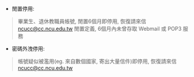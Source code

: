 - 閒置停用:
> 畢業生、退休教職員帳號, 閒置6個月即停用, 恢復請來信 ncucc@cc.ncu.edu.tw
> 閒置定義, 6個月內未曾存取 Webmail 或 POP3 服務
- 密碼外洩停用:
> 帳號疑似被濫用(eg. 來自數個國家, 寄出大量信件)即停用, 恢復請來信 ncucc@cc.ncu.edu.tw